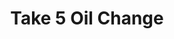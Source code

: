 ---
title: "Take 5 Oil Change"
url: /houston/take-5-oil-change-south-braeswood-boulevard/
shop: Autowerkstatt
---